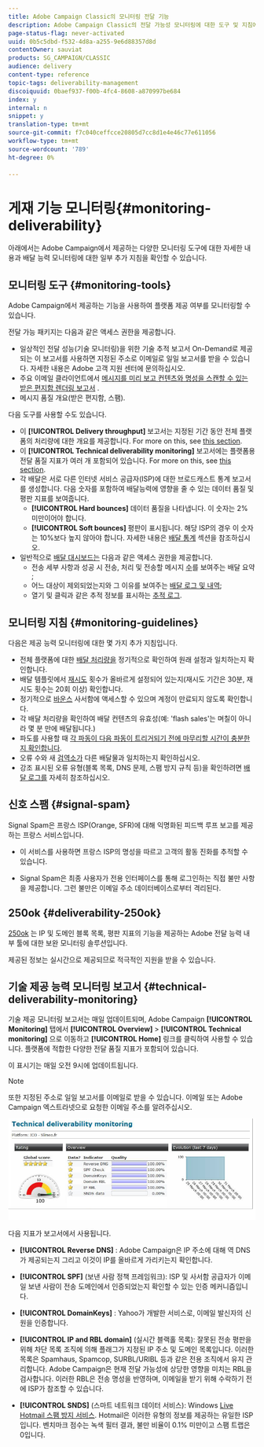 ```yaml
---
title: Adobe Campaign Classic의 모니터링 전달 기능
description: Adobe Campaign Classic의 전달 가능성 모니터링에 대한 도구 및 지침에 대해 알아보십시오.
page-status-flag: never-activated
uuid: 0b5c5dbd-f532-4d8a-a255-9e6d88357d8d
contentOwner: sauviat
products: SG_CAMPAIGN/CLASSIC
audience: delivery
content-type: reference
topic-tags: deliverability-management
discoiquuid: 0baef937-f00b-4fc4-8608-a870997be684
index: y
internal: n
snippet: y
translation-type: tm+mt
source-git-commit: f7c040ceffcce20805d7cc8d1e4e46c77e611056
workflow-type: tm+mt
source-wordcount: '789'
ht-degree: 0%

---
```



# 게재 기능 모니터링{#monitoring-deliverability}

아래에서는 Adobe Campaign에서 제공하는 다양한 모니터링 도구에 대한 자세한 내용과 배달 능력 모니터링에 대한 일부 추가 지침을 확인할 수 있습니다.

## 모니터링 도구 {#monitoring-tools}

Adobe Campaign에서 제공하는 기능을 사용하여 플랫폼 제공 여부를 모니터링할 수 있습니다.

전달 가능 패키지는 다음과 같은 액세스 권한을 제공합니다.

* 일상적인 전달 성능(기술 모니터링)을 위한 기술 추적 보고서 On-Demand로 제공되는 이 보고서를 사용하면 지정된 주소로 이메일로 일일 보고서를 받을 수 있습니다. 자세한 내용은 Adobe 고객 지원 센터에 문의하십시오.
* 주요 이메일 클라이언트에서 [메시지를 미리 보고 컨텐츠와 명성을 스캔할 수 있는 받은 편지함 렌더링 보고서](../../delivery/using/inbox-rendering.md) .
* 메시지 품질 개요(받은 편지함, 스팸).

다음 도구를 사용할 수도 있습니다.

* 이 **[!UICONTROL Delivery throughput]** 보고서는 지정된 기간 동안 전체 플랫폼의 처리량에 대한 개요를 제공합니다. For more on this, see [this section](../../reporting/using/global-reports.md#delivery-throughput).
* 이 **[!UICONTROL Technical deliverability monitoring]** 보고서에는 플랫폼용 전달 품질 지표가 여러 개 포함되어 있습니다. For more on this, see [this section](#technical-deliverability-monitoring).
* 각 배달은 서로 다른 인터넷 서비스 공급자(ISP)에 대한 브로드캐스트 통계 보고서를 생성합니다. 다음 숫자를 포함하여 배달능력에 영향을 줄 수 있는 데이터 품질 및 평판 지표를 보여줍니다.
   * **[!UICONTROL Hard bounces]** 데이터 품질을 나타냅니다. 이 숫자는 2% 미만이어야 합니다.
   * **[!UICONTROL Soft bounces]** 평판이 표시됩니다. 해당 ISP의 경우 이 숫자는 10%보다 높지 않아야 합니다.
   자세한 내용은 [배달 통계](../../reporting/using/global-reports.md#delivery-statistics) 섹션을 참조하십시오.
* 일반적으로 [배달 대시보드는](../../delivery/using/monitoring-a-delivery.md#delivery-dashboard) 다음과 같은 액세스 권한을 제공합니다.
   * 전송 세부 사항과 성공 시 전송, 처리 및 전송할 메시지 [수](../../delivery/using/monitoring-a-delivery.md#delivery-summary)를 보여주는 배달 요약 [](../../delivery/using/monitoring-a-delivery.md#number-of-messages-sent) ;
   * 어느 대상이 제외되었는지와 그 이유를 보여주는 [배달 로그 및 내역](../../delivery/using/monitoring-a-delivery.md#delivery-logs-and-history);
   * 열기 및 클릭과 같은 추적 정보를 표시하는 [추적 로그](../../delivery/using/monitoring-a-delivery.md#tracking-logs).

## 모니터링 지침 {#monitoring-guidelines}

다음은 제공 능력 모니터링에 대한 몇 가지 추가 지침입니다.

* 전체 플랫폼에 대한 [배달 처리량을](../../reporting/using/global-reports.md#delivery-throughput) 정기적으로 확인하여 원래 설정과 일치하는지 확인합니다.
* 배달 템플릿에서 [재시도](../../delivery/using/understanding-delivery-failures.md#retries-after-a-delivery-temporary-failure) 횟수가 올바르게 설정되어 있는지(재시도 기간은 30분, 재시도 횟수는 20회 이상) 확인합니다.
* 정기적으로 [바운스](../../delivery/using/understanding-delivery-failures.md#bounce-mail-management) 사서함에 액세스할 수 있으며 계정이 만료되지 않도록 확인합니다.
* 각 배달 처리량을 확인하여 배달 컨텐츠의 유효성(예: &#39;flash sales&#39;는 며칠이 아니라 몇 분 만에 배달됩니다.)
* 파도를 사용할 때 [각 파동이 다음 파동이 트리거되기 전에 마무리할 시간이 충분한지 확인합니다](../../delivery/using/steps-sending-the-delivery.md#sending-using-multiple-waves).
* 오류 수와 새 [검역소가](../../delivery/using/understanding-quarantine-management.md) 다른 배달물과 일치하는지 확인하십시오.
* 강조 표시된 오류 유형(블록 목록, DNS 문제, 스팸 방지 규칙 등)을 확인하려면 [배달 로그를](../../delivery/using/monitoring-a-delivery.md#delivery-logs-and-history) 자세히 참조하십시오.

## 신호 스팸 {#signal-spam}

Signal Spam은 프랑스 ISP(Orange, SFR)에 대해 익명화된 피드백 루프 보고를 제공하는 프랑스 서비스입니다.

* 이 서비스를 사용하면 프랑스 ISP의 명성을 따르고 고객의 활동 진화를 추적할 수 있습니다.

* Signal Spam은 최종 사용자가 전용 인터페이스를 통해 로그인하는 직접 불만 사항을 제공합니다. 그런 불만은 이메일 주소 데이터베이스로부터 격리된다.

## 250ok {#deliverability-250ok}

[250ok](https://250ok.com/) 는 IP 및 도메인 블록 목록, 평판 지표의 기능을 제공하는 Adobe 전달 능력 내부 툴에 대한 보완 모니터링 솔루션입니다.

제공된 정보는 실시간으로 제공되므로 적극적인 지원을 받을 수 있습니다.

## 기술 제공 능력 모니터링 보고서 {#technical-deliverability-monitoring}

기술 제공 모니터링 보고서는 매일 업데이트되며, Adobe Campaign **[!UICONTROL Monitoring]** 탭에서 **[!UICONTROL Overview]** > **[!UICONTROL Technical monitoring]** 으로 이동하고 **[!UICONTROL Home]** 링크를 클릭하여 사용할 수 있습니다. 플랫폼에 적합한 다양한 전달 품질 지표가 포함되어 있습니다.

이 표시기는 매일 오전 9시에 업데이트됩니다.

>[!NOTE]
>
>또한 지정된 주소로 일일 보고서를 이메일로 받을 수 있습니다. 이메일 또는 Adobe Campaign 엑스트라넷으로 요청한 이메일 주소를 알려주십시오.

![](assets/s_tn_del_monitoring.png)

다음 지표가 보고서에서 사용됩니다.

* **[!UICONTROL Reverse DNS]** : Adobe Campaign은 IP 주소에 대해 역 DNS가 제공되는지 그리고 이것이 IP를 올바르게 가리키는지 확인합니다.

* **[!UICONTROL SPF]** (보낸 사람 정책 프레임워크): ISP 및 사서함 공급자가 이메일 보낸 사람이 전송 도메인에서 인증되었는지 확인할 수 있는 인증 메커니즘입니다.

* **[!UICONTROL DomainKeys]** : Yahoo가 개발한 서비스로, 이메일 발신자의 신원을 인증합니다.

* **[!UICONTROL IP and RBL domain]** (실시간 블랙홀 목록): 잘못된 전송 평판을 위해 차단 목록 조직에 의해 플래그가 지정된 IP 주소 및 도메인 목록입니다. 이러한 목록은 Spamhaus, Spamcop, SURBL/URIBL 등과 같은 전용 조직에서 유지 관리합니다. Adobe Campaign은 현재 전달 가능성에 상당한 영향을 미치는 RBL을 검사합니다. 이러한 RBL은 전송 명성을 반영하며, 이메일을 받기 위해 수락하기 전에 ISP가 참조할 수 있습니다.

* **[!UICONTROL SNDS]** (스마트 네트워크 데이터 서비스): Windows [Live Hotmail 스팸 방지 서비스](https://sendersupport.olc.protection.outlook.com/snds/FAQ.aspx). Hotmail은 이러한 유형의 정보를 제공하는 유일한 ISP입니다. 벤치마크 점수는 녹색 필터 결과, 불만 비율이 0.1% 미만이고 스팸 트랩은 0입니다.

<!--### Delivery Reports - Broadcast Statistics {#broadcast-statistics}

Each delivery will generate a broadcast statistics report when you open a delivery in the “Deliveries List”, which includes some reputation metrics that may impact your deliverability.-->
